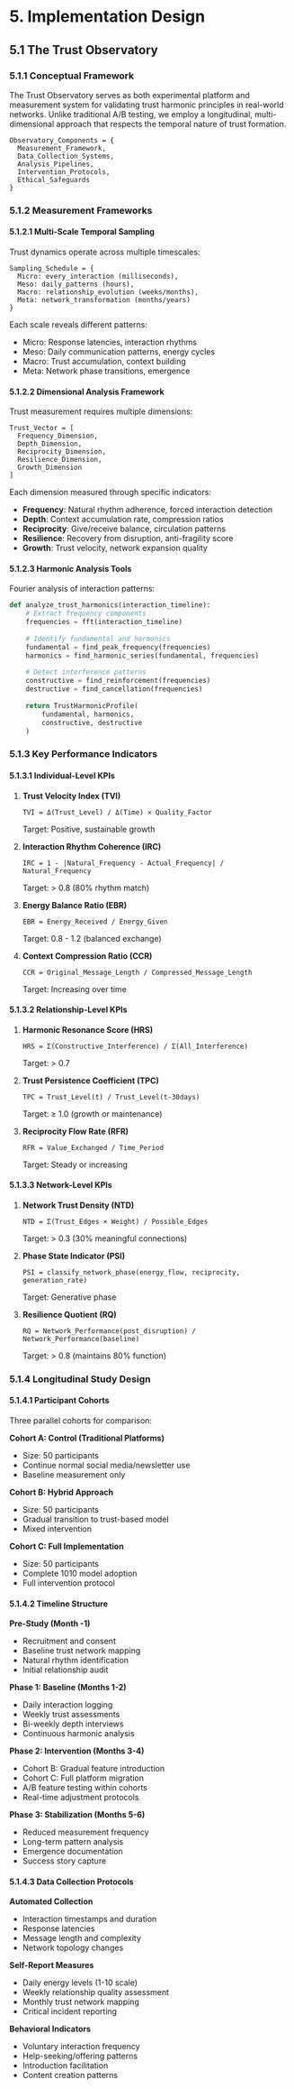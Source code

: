 # 5. Implementation Design

## 5.1 The Trust Observatory

### 5.1.1 Conceptual Framework

The Trust Observatory serves as both experimental platform and measurement system for validating trust harmonic principles in real-world networks. Unlike traditional A/B testing, we employ a longitudinal, multi-dimensional approach that respects the temporal nature of trust formation.

```
Observatory_Components = {
  Measurement_Framework,
  Data_Collection_Systems,
  Analysis_Pipelines,
  Intervention_Protocols,
  Ethical_Safeguards
}
```

### 5.1.2 Measurement Frameworks

#### 5.1.2.1 Multi-Scale Temporal Sampling

Trust dynamics operate across multiple timescales:

```
Sampling_Schedule = {
  Micro: every_interaction (milliseconds),
  Meso: daily_patterns (hours),
  Macro: relationship_evolution (weeks/months),
  Meta: network_transformation (months/years)
}
```

Each scale reveals different patterns:
- Micro: Response latencies, interaction rhythms
- Meso: Daily communication patterns, energy cycles
- Macro: Trust accumulation, context building
- Meta: Network phase transitions, emergence

#### 5.1.2.2 Dimensional Analysis Framework

Trust measurement requires multiple dimensions:

```
Trust_Vector = [
  Frequency_Dimension,
  Depth_Dimension,
  Reciprocity_Dimension,
  Resilience_Dimension,
  Growth_Dimension
]
```

Each dimension measured through specific indicators:
- **Frequency**: Natural rhythm adherence, forced interaction detection
- **Depth**: Context accumulation rate, compression ratios
- **Reciprocity**: Give/receive balance, circulation patterns
- **Resilience**: Recovery from disruption, anti-fragility score
- **Growth**: Trust velocity, network expansion quality

#### 5.1.2.3 Harmonic Analysis Tools

Fourier analysis of interaction patterns:

```python
def analyze_trust_harmonics(interaction_timeline):
    # Extract frequency components
    frequencies = fft(interaction_timeline)
    
    # Identify fundamental and harmonics
    fundamental = find_peak_frequency(frequencies)
    harmonics = find_harmonic_series(fundamental, frequencies)
    
    # Detect interference patterns
    constructive = find_reinforcement(frequencies)
    destructive = find_cancellation(frequencies)
    
    return TrustHarmonicProfile(
        fundamental, harmonics, 
        constructive, destructive
    )
```

### 5.1.3 Key Performance Indicators

#### 5.1.3.1 Individual-Level KPIs

1. **Trust Velocity Index (TVI)**
   ```
   TVI = Δ(Trust_Level) / Δ(Time) × Quality_Factor
   ```
   Target: Positive, sustainable growth

2. **Interaction Rhythm Coherence (IRC)**
   ```
   IRC = 1 - |Natural_Frequency - Actual_Frequency| / Natural_Frequency
   ```
   Target: > 0.8 (80% rhythm match)

3. **Energy Balance Ratio (EBR)**
   ```
   EBR = Energy_Received / Energy_Given
   ```
   Target: 0.8 - 1.2 (balanced exchange)

4. **Context Compression Ratio (CCR)**
   ```
   CCR = Original_Message_Length / Compressed_Message_Length
   ```
   Target: Increasing over time

#### 5.1.3.2 Relationship-Level KPIs

1. **Harmonic Resonance Score (HRS)**
   ```
   HRS = Σ(Constructive_Interference) / Σ(All_Interference)
   ```
   Target: > 0.7

2. **Trust Persistence Coefficient (TPC)**
   ```
   TPC = Trust_Level(t) / Trust_Level(t-30days) 
   ```
   Target: ≥ 1.0 (growth or maintenance)

3. **Reciprocity Flow Rate (RFR)**
   ```
   RFR = Value_Exchanged / Time_Period
   ```
   Target: Steady or increasing

#### 5.1.3.3 Network-Level KPIs

1. **Network Trust Density (NTD)**
   ```
   NTD = Σ(Trust_Edges × Weight) / Possible_Edges
   ```
   Target: > 0.3 (30% meaningful connections)

2. **Phase State Indicator (PSI)**
   ```
   PSI = classify_network_phase(energy_flow, reciprocity, generation_rate)
   ```
   Target: Generative phase

3. **Resilience Quotient (RQ)**
   ```
   RQ = Network_Performance(post_disruption) / Network_Performance(baseline)
   ```
   Target: > 0.8 (maintains 80% function)

### 5.1.4 Longitudinal Study Design

#### 5.1.4.1 Participant Cohorts

Three parallel cohorts for comparison:

**Cohort A: Control (Traditional Platforms)**
- Size: 50 participants
- Continue normal social media/newsletter use
- Baseline measurement only

**Cohort B: Hybrid Approach**
- Size: 50 participants  
- Gradual transition to trust-based model
- Mixed intervention

**Cohort C: Full Implementation**
- Size: 50 participants
- Complete 1010 model adoption
- Full intervention protocol

#### 5.1.4.2 Timeline Structure

**Pre-Study (Month -1)**
- Recruitment and consent
- Baseline trust network mapping
- Natural rhythm identification
- Initial relationship audit

**Phase 1: Baseline (Months 1-2)**
- Daily interaction logging
- Weekly trust assessments
- Bi-weekly depth interviews
- Continuous harmonic analysis

**Phase 2: Intervention (Months 3-4)**
- Cohort B: Gradual feature introduction
- Cohort C: Full platform migration
- A/B feature testing within cohorts
- Real-time adjustment protocols

**Phase 3: Stabilization (Months 5-6)**
- Reduced measurement frequency
- Long-term pattern analysis
- Emergence documentation
- Success story capture

#### 5.1.4.3 Data Collection Protocols

**Automated Collection**
- Interaction timestamps and duration
- Response latencies
- Message length and complexity
- Network topology changes

**Self-Report Measures**
- Daily energy levels (1-10 scale)
- Weekly relationship quality assessment
- Monthly trust network mapping
- Critical incident reporting

**Behavioral Indicators**
- Voluntary interaction frequency
- Help-seeking/offering patterns
- Introduction facilitation
- Content creation patterns

